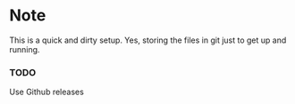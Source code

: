 # Note

This is a quick and dirty setup.  Yes, storing the files in git just to get up and running.

### TODO
Use Github releases
